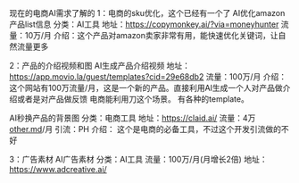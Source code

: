 现在的电商AI需求了解的
1：电商的sku优化，这个已经有一个了
AI优化amazon产品list信息
分类：AI工具
地址：https://copymonkey.ai/?via=moneyhunter
流量：10万/月
介绍：这个产品对amazon卖家非常有用，能快速优化关键词，让自然流量更多

2：产品的介绍视频和图
AI生成产品介绍视频
地址：https://app.movio.la/guest/templates?cid=29e68db2
流量：100万/月
介绍：
这个网站有100万流量/月，这是一个新的产品。直接利用AI生成一个人对产品做介绍或者是对产品做反馈
电商能利用刀这个场景。
有各种的template。


AI秒换产品的背景图
分类：电商工具
地址：https://claid.ai/
流量：4万[other.md](other.md)/月
引流：PH
介绍：
这个是电商的必备工具，不过这个开发引流做的不好

3：广告素材
AI广告素材
分类：AI工具
流量：100万/月(月增长2倍)
地址：https://www.adcreative.ai/
